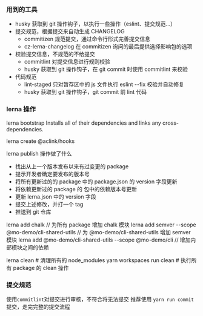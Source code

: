 ### 用到的工具

-   husky 获取到 git 操作钩子，以执行一些操作（eslint、提交规范...）
-   提交规范，根据提交来自动生成 CHANGELOG
    -   commitizen 规范提交，通过命令行形式完善提交信息
    -   cz-lerna-changelog 在 commitizen 询问的最后提供选择影响包的选项
-   校验提交信息，不规范的不给提交
    -   commitlint 对提交信息进行规则校验
    -   husky 获取到 git 操作钩子，在 git commit 时使用 commitlint 来校验
-   代码规范
    -   lint-staged 只对暂存区中的 js 文件执行 eslint --fix 校验并自动修复
    -   husky 获取到 git 操作钩子，git commit 前 lint 代码

### lerna 操作

lerna bootstrap Installs all of their dependencies and links any cross-dependencies.

lerna create @aclink/hooks

lerna publish 操作做了什么

-   找出从上一个版本发布以来有过变更的 package
-   提示开发者确定要发布的版本号
-   将所有更新过的的 package 中的 package.json 的 version 字段更新
-   将依赖更新过的 package 的 包中的依赖版本号更新
-   更新 lerna.json 中的 version 字段
-   提交上述修改，并打一个 tag
-   推送到 git 仓库

lerna add chalk // 为所有 package 增加 chalk 模块
lerna add semver --scope @mo-demo/cli-shared-utils // 为 @mo-demo/cli-shared-utils 增加 semver 模块
lerna add @mo-demo/cli-shared-utils --scope @mo-demo/cli // 增加内部模块之间的依赖

lerna clean # 清理所有的 node_modules
yarn workspaces run clean # 执行所有 package 的 clean 操作

### 提交规范

使用`commitlint`对提交进行审核，不符合将无法提交
推荐使用 `yarn run commit` 提交，走完完整的提交流程
